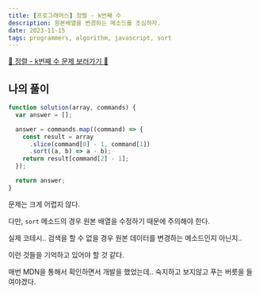 ```yaml
---
title: [프로그래머스] 정렬 - k번째 수
description: 원본배열을 변경하는 메소드를 조심하자.
date: 2023-11-15
tags: programmers, algorithm, javascript, sort
---
```


[📌 정렬 - k번째 수 문제 보러가기 📌](https://school.programmers.co.kr/learn/courses/30/lessons/42748)

## 나의 풀이

```js
function solution(array, commands) {
  var answer = [];

  answer = commands.map((command) => {
    const result = array
      .slice(command[0] - 1, command[1])
      .sort((a, b) => a - b);
    return result[command[2] - 1];
  });

  return answer;
}
```

문제는 크게 어렵지 않다.

다만, `sort` 메소드의 경우 원본 배열을 수정하기 때문에 주의해야 한다.

실제 코테시.. 검색을 할 수 없을 경우 원본 데이터를 변경하는 메소드인지 아닌지..

이런 것들을 기억하고 있어야 할 것 같다.

매번 MDN을 통해서 확인하면서 개발을 했었는데.. 숙지하고 보지않고 푸는 버릇을 들여야겠다.
